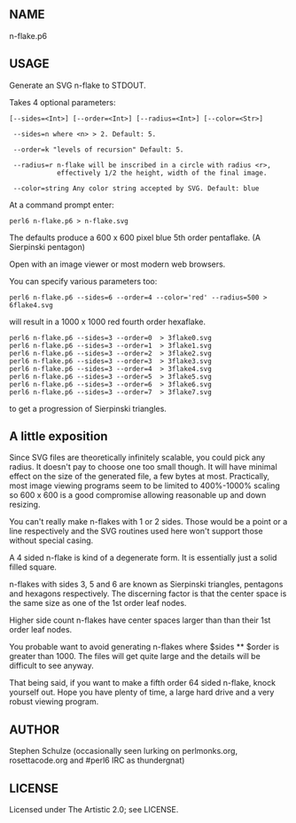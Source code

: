 ## NAME

n-flake.p6

## USAGE

Generate an SVG n-flake to STDOUT.

Takes 4 optional parameters:

    [--sides=<Int>] [--order=<Int>] [--radius=<Int>] [--color=<Str>]

     --sides=n where <n> > 2. Default: 5.

     --order=k "levels of recursion" Default: 5.

     --radius=r n-flake will be inscribed in a circle with radius <r>,
                effectively 1/2 the height, width of the final image.

     --color=string Any color string accepted by SVG. Default: blue


At a command prompt enter:

    perl6 n-flake.p6 > n-flake.svg

The defaults produce a 600 x 600 pixel blue 5th order pentaflake.
(A Sierpinski pentagon)

Open with an image viewer or most modern web browsers.

You can specify various parameters too:

    perl6 n-flake.p6 --sides=6 --order=4 --color='red' --radius=500 > 6flake4.svg

will result in a 1000 x 1000 red fourth order hexaflake.

    perl6 n-flake.p6 --sides=3 --order=0  > 3flake0.svg
    perl6 n-flake.p6 --sides=3 --order=1  > 3flake1.svg
    perl6 n-flake.p6 --sides=3 --order=2  > 3flake2.svg
    perl6 n-flake.p6 --sides=3 --order=3  > 3flake3.svg
    perl6 n-flake.p6 --sides=3 --order=4  > 3flake4.svg
    perl6 n-flake.p6 --sides=3 --order=5  > 3flake5.svg
    perl6 n-flake.p6 --sides=3 --order=6  > 3flake6.svg
    perl6 n-flake.p6 --sides=3 --order=7  > 3flake7.svg

to get a progression of Sierpinski triangles.

## A little exposition

Since SVG files are theoretically infinitely scalable, you could pick any
radius. It doesn't pay to choose one too small though. It will have minimal
effect on the size of the generated file, a few bytes at most. Practically, most
image viewing programs seem to be limited to 400%-1000% scaling so 600 x 600 is
a good compromise allowing reasonable up and down resizing.

You can't really make n-flakes with 1 or 2 sides. Those would be a point or a
line respectively and the SVG routines used here won't support those without
special casing.

A 4 sided n-flake is kind of a degenerate form. It is essentially just a solid
filled square.

n-flakes with sides 3, 5 and 6 are known as Sierpinski triangles, pentagons and
hexagons respectively. The discerning factor is that the center space is the
same size as one of the 1st order leaf nodes.

Higher side count n-flakes have center spaces larger than than their 1st order
leaf nodes.

You probable want to avoid generating n-flakes where $sides ** $order is greater
than 1000. The files will get quite large and the details will be difficult to
see anyway.

That being said, if you want to make a fifth order 64 sided n-flake, knock
yourself out. Hope you have plenty of time, a large hard drive and a very robust
viewing program.

## AUTHOR

Stephen Schulze (occasionally seen lurking on perlmonks.org, rosettacode.org and
 #perl6 IRC as thundergnat)

## LICENSE

Licensed under The Artistic 2.0; see LICENSE.
